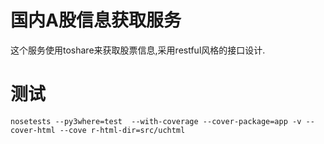 # 国内A股信息获取服务

这个服务使用toshare来获取股票信息,采用restful风格的接口设计.

# 测试

`nosetests --py3where=test  --with-coverage --cover-package=app -v --cover-html --cove
r-html-dir=src/uchtml`
